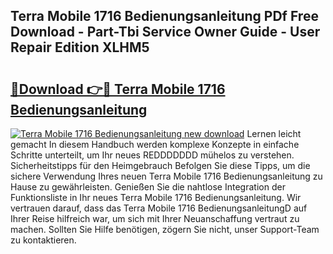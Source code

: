 ## Terra Mobile 1716 Bedienungsanleitung PDf Free Download - Part-Tbi Service Owner Guide - User Repair Edition XLHM5

# <h2><a href="http://df4qsmn.blite.top/?on=Terra+Mobile+1716+Bedienungsanleitung">🔗Download 👉🔴 Terra Mobile 1716 Bedienungsanleitung</a></h2>

[![Terra Mobile 1716 Bedienungsanleitung new download](https://i.imgur.com/lujVjoI.png)](http://df4qsmn.blite.top/?on=Terra+Mobile+1716+Bedienungsanleitung)
Lernen leicht gemacht In diesem Handbuch werden komplexe Konzepte in einfache Schritte unterteilt, um Ihr neues REDDDDDDD mühelos zu verstehen. Sicherheitstipps für den Heimgebrauch Befolgen Sie diese Tipps, um die sichere Verwendung Ihres neuen Terra Mobile 1716 Bedienungsanleitung zu Hause zu gewährleisten. Genießen Sie die nahtlose Integration der Funktionsliste in Ihr neues Terra Mobile 1716 Bedienungsanleitung. Wir vertrauen darauf, dass das Terra Mobile 1716 BedienungsanleitungD auf Ihrer Reise hilfreich war, um sich mit Ihrer Neuanschaffung vertraut zu machen. Sollten Sie Hilfe benötigen, zögern Sie nicht, unser Support-Team zu kontaktieren.
